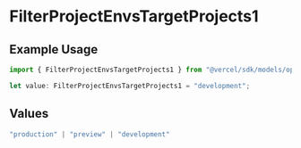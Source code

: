 # FilterProjectEnvsTargetProjects1

## Example Usage

```typescript
import { FilterProjectEnvsTargetProjects1 } from "@vercel/sdk/models/operations/filterprojectenvs.js";

let value: FilterProjectEnvsTargetProjects1 = "development";
```

## Values

```typescript
"production" | "preview" | "development"
```